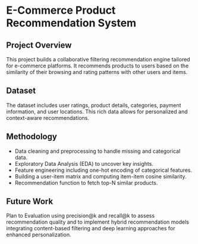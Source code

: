 # E-Commerce Product Recommendation System

## Project Overview
This project builds a collaborative filtering recommendation engine tailored for e-commerce platforms. It recommends products to users based on the similarity of their browsing and rating patterns with other users and items.

## Dataset
The dataset includes user ratings, product details, categories, payment information, and user locations. This rich data allows for personalized and context-aware recommendations.

## Methodology
- Data cleaning and preprocessing to handle missing and categorical data.
- Exploratory Data Analysis (EDA) to uncover key insights.
- Feature engineering including one-hot encoding of categorical features.
- Building a user-item matrix and computing item-item cosine similarity.
- Recommendation function to fetch top-N similar products.
## Future Work
Plan to Evaluation using precision@k and recall@k to assess recommendation quality and to implement hybrid recommendation models integrating content-based filtering and deep learning approaches for enhanced personalization.
